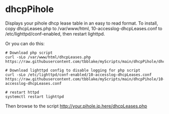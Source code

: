 # dhcpPihole
Displays your pihole dhcp lease table in an easy to read format.  To install, copy dhcpLeases.php to /var/www/html, 10-accesslog-dhcpLeases.conf to /etc/lighttpd/conf-enabled, then restart lighttpd.

Or you can do this:

```
# Download php script
curl -sLo /var/www/html/dhcpLeases.php https://raw.githubusercontent.com/tbblake/myScripts/main/dhcpPihole/dhcpLeases.php

# Download lighttpd config to disable logging for php script
curl -sLo /etc/lighttpd/conf-enabled/10-accesslog-dhcpLeases.conf https://raw.githubusercontent.com/tbblake/myScripts/main/dhcpPihole/10-accesslog-dhcpLeases.conf

# restart httpd
systemctl restart lighttpd

```
Then browse to the script http://your.pihole.ip.here/dhcpLeases.php
